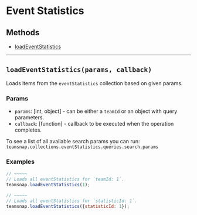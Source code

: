 # Event Statistics

## Methods

- [loadEventStatistics](#loadEventStatistics)


---
<a id="loadEventStatistics"></a>
## `loadEventStatistics(params, callback)`
Loads items from the `eventStatistics` collection based on given params.

### Params
* `params`: [int, object] - can be either a `teamId` or an object with query parameters.
* `callback`: [function] - callback to be executed when the operation completes.

To see a list of all available search params you can run:
`teamsnap.collections.eventStatistics.queries.search.params`

### Examples
```javascript
// ~~~~~
// Loads all eventStatistics for `teamId: 1`.
teamsnap.loadEventStatistics(1);

// ~~~~~
// Loads all eventStatistics for `statisticId: 1`.
teamsnap.loadEventStatistics({statisticId: 1});
```
